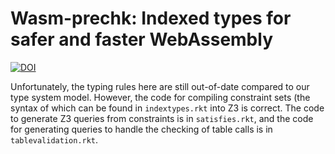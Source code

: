 # Wasm-prechk: Indexed types for safer and faster WebAssembly

[![DOI](https://zenodo.org/badge/224305190.svg)](https://zenodo.org/badge/latestdoi/224305190)

Unfortunately, the typing rules here are still out-of-date compared to our type system model. However, the code for compiling constraint sets (the syntax of which can be found in `indextypes.rkt` into Z3 is correct. The code to generate Z3 queries from constraints is in `satisfies.rkt`, and the code for generating queries to handle the checking of table calls is in `tablevalidation.rkt`.
